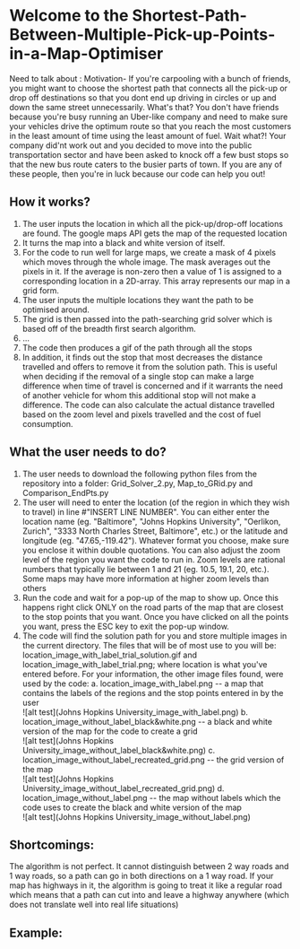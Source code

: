 
# Welcome to the Shortest-Path-Between-Multiple-Pick-up-Points-in-a-Map-Optimiser

Need to talk about :
Motivation- If you're carpooling with a bunch of friends, you might want to choose the shortest path that connects all the pick-up or drop off destinations so that you dont end up driving in circles or up and down the same street unnecessarily. What's that? You don't have friends because you're busy running an Uber-like company and need to make sure your vehicles drive the optimum route so that you reach the most customers in the least amount of time using the least amount of fuel. Wait what?! Your company did'nt work out and you decided to move into the public transportation sector and have been asked to knock off a few bust stops so that the new bus route caters to the busier parts of town. If you are any of these people, then you're in luck because our code can help you out!

## How it works?
1. The user inputs the location in which all the pick-up/drop-off locations are found. The google maps API gets the map of the requested location
2. It turns the map into a black and white version of itself.
2. For the code to run well for large maps, we create a mask of 4 pixels which moves through the whole image. The mask averages out the pixels in it. If the average is non-zero then a value of 1 is assigned to a corresponding location in a 2D-array. This array represents our map in a grid form.
3. The user inputs the multiple locations they want the path to be optimised around. 
3. The grid is then passed into the path-searching grid solver which is based off of the breadth first search algorithm.
4. ...
5. The code then produces a gif of the path through all the stops
6. In addition, it finds out the stop that most decreases the distance travelled and offers to remove it from the solution path. This is useful when deciding if the removal of a single stop can make a large difference when time of travel is concerned and if it warrants the need of another vehicle for whom this additional stop will not make a difference. The code can also calculate the actual distance travelled based on the zoom level and pixels travelled and the cost of fuel consumption. 

## What the user needs to do?
1. The user needs to download the following python files from the repository into a folder: Grid_Solver_2.py, Map_to_GRid.py and Comparison_EndPts.py
2. The user will need to enter the location (of the region in which they wish to travel) in line #"INSERT LINE NUMBER". You can either enter the location name (eg. "Baltimore", "Johns Hopkins University", "Oerlikon, Zurich", "3333 North Charles Street, Baltimore", etc.) or the latitude and longitude (eg. "47.65,-119.42"). Whatever format you choose, make sure you enclose it within double quotations. You can also adjust the zoom level of the region you want the code to run in. Zoom levels are rational numbers that typically lie between 1 and 21 (eg. 10.5, 19.1, 20, etc.). Some maps may have more information at higher zoom levels than others 
3. Run the code and wait for a pop-up of the map to show up. Once this happens right click ONLY on the road parts of the map that are closest to the stop points that you want. Once you have clicked on all the points you want, press the ESC key to exit the pop-up window.
4. The code will find the solution path for you and store multiple images in the current directory.
   The files that will be of most use to you will be: location_image_with_label_trial_solution.gif and            location_image_with_label_trial.png; where location is what you've entered before.
  For your information, the other image files found, were used by the code:
  a. location_image_with_label.png -- a map that contains the labels of the regions and the stop points entered in by the user <br>
      ![alt test](Johns Hopkins University_image_with_label.png)
  b. location_image_without_label_black&white.png -- a black and white version of the map for the code to create a grid <br>
      ![alt test](Johns Hopkins University_image_without_label_black&white.png)
  c. location_image_without_label_recreated_grid.png -- the grid version of the map <br>
      ![alt test](Johns Hopkins University_image_without_label_recreated_grid.png)
  d. location_image_without_label.png -- the map without labels which the code uses to create the black and white version of the map <br>
      ![alt test](Johns Hopkins University_image_without_label.png)

## Shortcomings:
The algorithm is not perfect. It cannot distinguish between 2 way roads and 1 way roads, so a path can go in both directions on a 1 way road. If your map has highways in it, the algorithm is going to treat it like a regular road which means that a path can cut into and leave a highway anywhere (which does not translate well into real life situations)

## Example:
